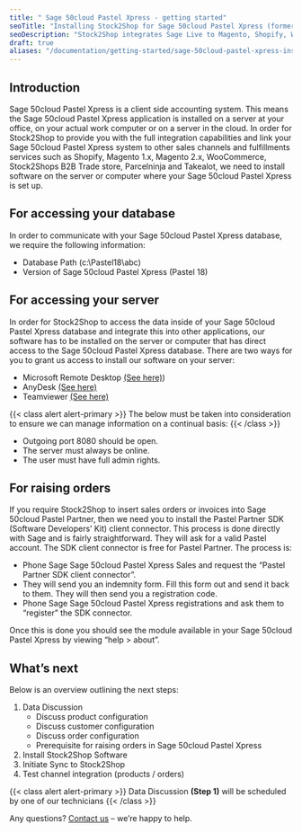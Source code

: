 ```yaml
---
title: " Sage 50cloud Pastel Xpress - getting started"
seoTitle: "Installing Stock2Shop for Sage 50cloud Pastel Xpress (formerly Sage Pastel Partner Xpress)"
seoDescription: "Stock2Shop integrates Sage Live to Magento, Shopify, WooCommerce and our B2B ordering platform. Find out more!"
draft: true
aliases: "/documentation/getting-started/sage-50cloud-pastel-xpress-installation/"
---
```


## Introduction
Sage 50cloud Pastel Xpress is a client side accounting system. This means the Sage 50cloud Pastel Xpress application is installed on a server at your office, on your actual work computer or on a server in the cloud. In order for Stock2Shop to provide you with the full integration capabilities and link your Sage 50cloud Pastel Xpress system to other sales channels and fulfillments services such as Shopify, Magento 1.x, Magento 2.x, WooCommerce, Stock2Shops B2B Trade store, Parcelninja and Takealot, we need to install software on the server or computer where your Sage 50cloud Pastel Xpress is set up.

## For accessing your database
In order to communicate with your Sage 50cloud Pastel Xpress database, we require the following information:

- Database Path (c:\Pastel18\abc)
- Version of Sage 50cloud Pastel Xpress (Pastel 18)

## For accessing your server
In order for Stock2Shop to access the data inside of your Sage 50cloud Pastel Xpress database and integrate this into other applications, our software has to be installed on the server or computer that has direct access to the Sage 50cloud Pastel Xpress database. There are two ways for you to grant us access to install our software on your server:

- Microsoft Remote Desktop [(See here)](https://support.microsoft.com/en-za/help/17463/windows-7-connect-to-another-computer-remote-desktop-connection))
- AnyDesk [(See here)](https://anydesk.com/en/downloads/)
- Teamviewer [(See here)](https://www.teamviewer.com/en/)

{{< class alert alert-primary >}}
The below must be taken into consideration to ensure we can manage information on a continual basis:
{{< /class >}}

- Outgoing port 8080 should be open.
- The server must always be online.
- The user must have full admin rights.

## For raising orders

If you require Stock2Shop to insert sales orders or invoices into Sage 50cloud Pastel Partner, then we need you to install the Pastel Partner SDK (Software Developers’ Kit) client connector. This process is done directly with Sage and is fairly straightforward. They will ask for a valid Pastel account. The SDK client connector is free for Pastel Partner. The process is:

- Phone Sage Sage 50cloud Pastel Xpress Sales and request the “Pastel Partner SDK client connector”.
- They will send you an indemnity form. Fill this form out and send it back to them. They will then send you a registration code.
- Phone Sage Sage 50cloud Pastel Xpress registrations and ask them to “register” the SDK connector.

Once this is done you should see the module available in your Sage 50cloud Pastel Xpress by viewing “help > about”.

## What’s next
Below is an overview outlining the next steps:

1. Data Discussion
    - Discuss product configuration
    - Discuss customer configuration
    - Discuss order configuration
    - Prerequisite for raising orders in Sage 50cloud Pastel Xpress
2. Install Stock2Shop Software
3. Initiate Sync to Stock2Shop
4. Test channel integration (products / orders)

{{< class alert alert-primary >}}
Data Discussion **(Step 1)** will be scheduled by one of our technicians
{{< /class >}}

Any questions? [Contact us](/contact-us) – we’re happy to help.